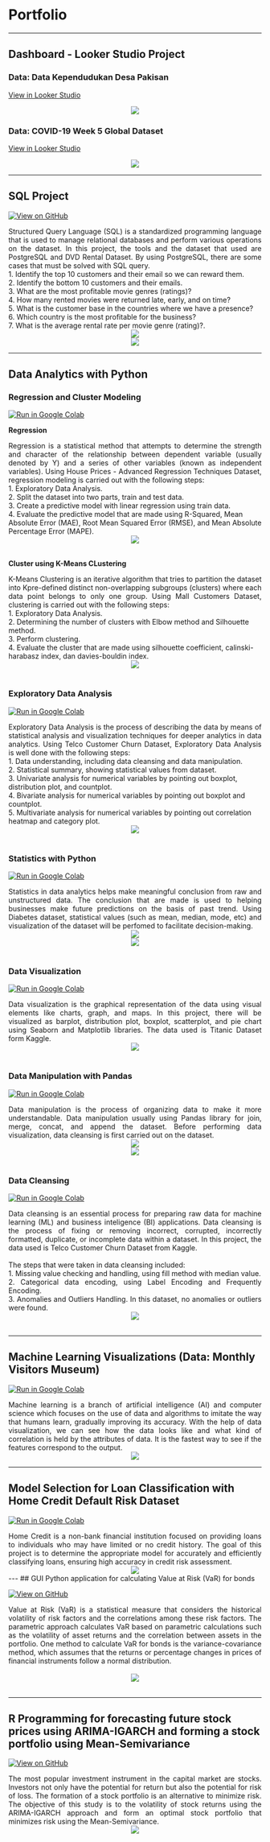 # Portfolio
---
## Dashboard - Looker Studio Project
### Data: Data Kependudukan Desa Pakisan

[View in Looker Studio](https://lookerstudio.google.com/reporting/3ceeb544-e9bc-4cbd-992a-d4845337dbd3)

<center><img src="images/pakisan.jpg"/></center>

### Data: COVID-19 Week 5 Global Dataset

[View in Looker Studio](https://lookerstudio.google.com/reporting/4ff8e5bd-cf9c-4a5c-8073-5335a290a777)

<center><img src="images/covid.jpg"/></center>

---

## SQL Project

[![View on GitHub](https://img.shields.io/badge/GitHub-View_on_GitHub-blue?logo=GitHub)](https://github.com/himmafh/himmafh.github.io/blob/master/projects/handson.sql)

<div style="text-align: justify">Structured Query Language (SQL) is a standardized programming language that is used to manage relational databases and perform various operations on the dataset. In this project, the tools and the dataset that used are PostgreSQL and DVD Rental Dataset. By using PostgreSQL, there are some cases that must be solved with SQL query.</div>
1. Identify the top 10 customers and their email so we can reward them.<br>
2. Identify the bottom 10 customers and their emails.<br>
3. What are the most profitable movie genres (ratings)?<br>
4. How many rented movies were returned late, early, and on time?<br>
5. What is the customer base in the countries where we have a presence?<br>
6. Which country is the most profitable for the business?<br>
7. What is the average rental rate per movie genre (rating)?.<br>

<center><img src="images/postgresql.png"/></center>
<center><img src="images/postgresql2.png"/></center>

---

## Data Analytics with Python 

### Regression and Cluster Modeling
[![Run in Google Colab](https://img.shields.io/badge/Colab-Run_in_Google_Colab-blue?logo=Google&logoColor=FDBA18)](https://colab.research.google.com/drive/1_Ap7mEC85gahSHvCYB5TN2hrRYXM293c?usp=sharing)

**Regression**<br>
<div style="text-align: justify">Regression is a statistical method that attempts to determine the strength and character of the relationship between dependent variable (usually denoted by Y) and a series of other variables (known as independent variables). Using House Prices - Advanced Regression Techniques Dataset, regression modeling is carried out with the following steps:</div>
1. Exploratory Data Analysis.<br>
2. Split the dataset into two parts, train and test data.<br>
3. Create a predictive model with linear regression using train data.<br>
4. Evaluate the predictive model that are made using R-Squared, Mean Absolute Error (MAE), Root Mean Squared Error (RMSE), and Mean Absolute Percentage Error (MAPE).</div>

<center><img src="images/reg.png"/></center>
<br>

**Cluster using K-Means CLustering**<br>
<div style="text-align: justify">K-Means Clustering is an iterative algorithm that tries to partition the dataset into Kpre-defined distinct non-overlapping subgroups (clusters) where each data point belongs to only one group. Using Mall Customers Dataset, clustering is carried out with the following steps:</div>
1. Exploratory Data Analysis.<br>
2. Determining the number of clusters with Elbow method and Silhouette method.<br>
3. Perform clustering.<br>
4. Evaluate the cluster that are made using silhouette coefficient, calinski-harabasz index, dan davies-bouldin index.</div>

<center><img src="images/clust.png"/></center>
<br>
  
### Exploratory Data Analysis
[![Run in Google Colab](https://img.shields.io/badge/Colab-Run_in_Google_Colab-blue?logo=Google&logoColor=FDBA18)](https://colab.research.google.com/drive/1RngW7Uxgglqp60wcejG_omgVOJgjKlwN?usp=sharing)

<div style="text-align: justify">Exploratory Data Analysis is the process of describing the data by means of statistical analysis and visualization techniques for deeper analytics in data analytics. Using Telco Customer Churn Dataset, Exploratory Data Analysis is well done with the following steps:</div>
1. Data understanding, including data cleansing and data manipulation.<br>
2. Statistical summary, showing statistical values from dataset.<br>
3. Univariate analysis for numerical variables by pointing out boxplot, distribution plot, and countplot.<br>
4. Bivariate analysis for numerical variables by pointing out boxplot and countplot.<br>
5. Multivariate analysis for numerical variables by pointing out correlation heatmap and category plot.</div>

<center><img src="images/eda.png"/></center>
<br>

### Statistics with Python
[![Run in Google Colab](https://img.shields.io/badge/Colab-Run_in_Google_Colab-blue?logo=Google&logoColor=FDBA18)](https://colab.research.google.com/drive/1nhttps:/colab.research.google.com/drive/1n7UjVWjxw7b1T_N9SpfNlh8QjhIErpEg?usp=sharing7UjVWjxw7b1T_N9SpfNlh8QjhIErpEg?usp=sharing)

<div style="text-align: justify">Statistics in data analytics helps make meaningful conclusion from raw and unstructured data. The conclusion that are made is used to helping businesses make future predictions on the basis of past trend. Using Diabetes dataset, statistical values (such as mean, median, mode, etc) and visualization of the dataset will be perfomed to facilitate decision-making.</div>

<center><img src="images/stat.png"/></center>
<center><img src="images/stat2.png"/></center>
<br>

### Data Visualization
[![Run in Google Colab](https://img.shields.io/badge/Colab-Run_in_Google_Colab-blue?logo=Google&logoColor=FDBA18)](https://colab.research.google.com/drive/1Os0KYkOvLmxMH8Yf-ZWmD65vLsPudsMe?usp=sharing)

<div style="text-align: justify">Data visualization is the graphical representation of the data using visual elements like charts, graph, and maps. In this project, there will be visualized as barplot, distribution plot, boxplot, scatterplot, and pie chart using Seaborn and Matplotlib libraries. The data used is Titanic Dataset form Kaggle.</div>

<center><img src="images/vis.png"/></center>
<br>

### Data Manipulation with Pandas 
[![Run in Google Colab](https://img.shields.io/badge/Colab-Run_in_Google_Colab-blue?logo=Google&logoColor=FDBA18)](https://colab.research.google.com/drive/1-lluAadg3aqU-V5h9pTuNIT1LXHkxIaM?usp=sharing)

<div style="text-align: justify">Data manipulation is the process of organizing data to make it more understandable. Data manipulation usually using Pandas library for join, merge, concat, and append the dataset. Before performing data visualization, data cleansing is first carried out on the dataset.</div>

<center><img src="images/manip.png"/></center>
<center><img src="images/manip2.png"/></center>
<br>

### Data Cleansing
[![Run in Google Colab](https://img.shields.io/badge/Colab-Run_in_Google_Colab-blue?logo=Google&logoColor=FDBA18)](https://colab.research.google.com/drive/1ZvPLX4Ix3K4uT5skQo7OImXc37BBsyXJ?usp=sharing)

<div style="text-align: justify">Data cleansing is an essential process for preparing raw data for machine learning (ML) and business inteligence (BI) applications. Data cleansing is the process of fixing or removing incorrect, corrupted, incorrectly formatted, duplicate, or incomplete data within a dataset. In this project, the data used is Telco Customer Churn Dataset from Kaggle.</div>

<div style="text-align: justify"><br>
The steps that were taken in data cleansing included: <br>
1. Missing value checking and handling, using fill method with median value.<br>
2. Categorical data encoding, using Label Encoding and Frequently Encoding.<br>
3. Anomalies and Outliers Handling. In this dataset, no anomalies or outliers were found.</div>

<center><img src="images/cleansing.png"/></center>
<br>

---
## Machine Learning Visualizations (Data: Monthly Visitors Museum)
[![Run in Google Colab](https://img.shields.io/badge/Colab-Run_in_Google_Colab-blue?logo=Google&logoColor=FDBA18)](https://colab.research.google.com/drive/1blfZST840LWSWchQj-R0OesyELE3XfgY?usp=sharing)

<div style="text-align: justify">Machine learning is a branch of artificial intelligence (AI) and computer science which focuses on the use of data and algorithms to imitate the way that humans learn, gradually improving its accuracy. With the help of data visualization, we can see how the data looks like and what kind of correlation is held by the attributes of data. It is the fastest way to see if the features correspond to the output. </div>

<center><img src="images/ml.png"/></center>

---
## Model Selection for Loan Classification with Home Credit Default Risk Dataset
[![Run in Google Colab](https://img.shields.io/badge/Colab-Run_in_Google_Colab-blue?logo=Google&logoColor=FDBA18)](https://colab.research.google.com/drive/1xQTibIinWJTk9M0gZqxKiTSzEK22-eyO?usp=sharing)

<div style="text-align: justify"> Home Credit is a non-bank financial institution focused on providing loans to individuals who may have limited or no credit history. The goal of this project is to determine the appropriate model for accurately and efficiently classifying loans, ensuring high accuracy in credit risk assessment. </div>

<center><img src="images/classification.png"/></center>
---
##  GUI Python application for calculating Value at Risk (VaR) for bonds

[![View on GitHub](https://img.shields.io/badge/GitHub-View_on_GitHub-blue?logo=GitHub)](https://github.com/himmafh/himmafh.github.io/blob/master/projects/varobligasi.py)

<div style="text-align: justify"> Value at Risk (VaR) is a statistical measure that considers the historical volatility of risk factors and the correlations among these risk factors. The parametric approach calculates VaR based on parametric calculations such as the volatility of asset returns and the correlation between assets in the portfolio. One method to calculate VaR for bonds is the variance-covariance method, which assumes that the returns or percentage changes in prices of financial instruments follow a normal distribution.</div>

<br>
<center><img src="gui.png"/></center>
<br>

---

##  R Programming for forecasting future stock prices using ARIMA-IGARCH and forming a stock portfolio using Mean-Semivariance 

[![View on GitHub](https://img.shields.io/badge/GitHub-View_on_GitHub-blue?logo=GitHub)](https://github.com/himmafh/himmafh.github.io/blob/master/projects/syntax.R)

<div style="text-align: justify"> The most popular investment instrument in the capital market are stocks. Investors not only have the potential for return but also the potential for risk of loss. The formation of a stock portfolio is an alternative to minimize risk. The objective of this study is to the volatility of stock returns using the ARIMA-IGARCH approach and form an optimal stock portfolio that minimizes risk using the Mean-Semivariance. 

<br>
<center><img src="igarch.png"/></center>
<br>
